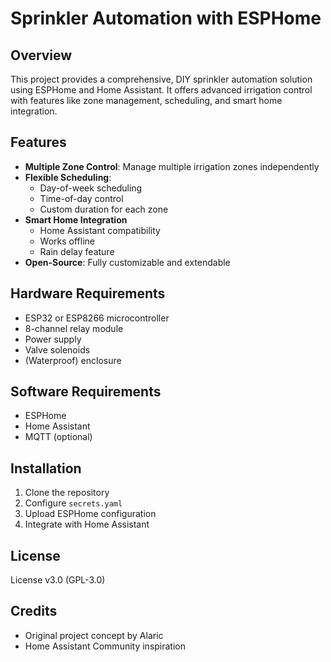 # Sprinkler Automation with ESPHome

## Overview
This project provides a comprehensive, DIY sprinkler automation solution using ESPHome and Home Assistant. It offers advanced irrigation control with features like zone management, scheduling, and smart home integration.

## Features
- **Multiple Zone Control**: Manage multiple irrigation zones independently
- **Flexible Scheduling**: 
  - Day-of-week scheduling
  - Time-of-day control
  - Custom duration for each zone
- **Smart Home Integration**
  - Home Assistant compatibility
  - Works offline
  - Rain delay feature
- **Open-Source**: Fully customizable and extendable

## Hardware Requirements
- ESP32 or ESP8266 microcontroller
- 8-channel relay module
- Power supply
- Valve solenoids
- (Waterproof) enclosure

## Software Requirements
- ESPHome
- Home Assistant
- MQTT (optional)

## Installation
1. Clone the repository
2. Configure `secrets.yaml`
3. Upload ESPHome configuration
4. Integrate with Home Assistant

## License
License v3.0 (GPL-3.0)

## Credits
- Original project concept by Alaric
- Home Assistant Community inspiration
```
